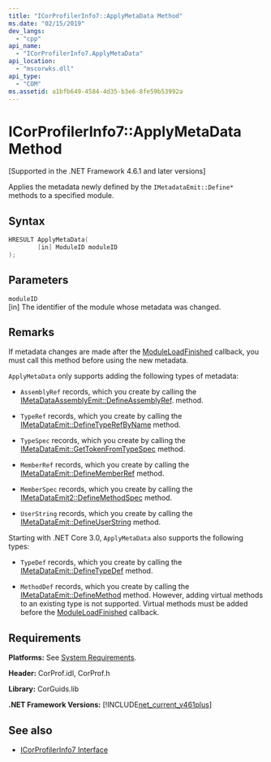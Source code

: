 ```yaml
---
title: "ICorProfilerInfo7::ApplyMetaData Method"
ms.date: "02/15/2019"
dev_langs: 
  - "cpp"
api_name: 
  - "ICorProfilerInfo7.ApplyMetaData"
api_location: 
  - "mscorwks.dll"
api_type: 
  - "COM"
ms.assetid: a1bfb649-4584-4d35-b3e6-8fe59b53992a
---
```

# ICorProfilerInfo7::ApplyMetaData Method
[Supported in the .NET Framework 4.6.1 and later versions]  
  
 Applies the metadata newly defined by the `IMetadataEmit::Define*` methods to a specified module.  
  
## Syntax  
  
```cpp
HRESULT ApplyMetaData(  
        [in] ModuleID moduleID  
);  
```  
  
## Parameters  
 `moduleID`  
 [in] The identifier of the module whose metadata was changed.  
  
## Remarks  
 If metadata changes are made after the [ModuleLoadFinished](icorprofilercallback-moduleloadfinished-method.md) callback, you must call this method before using the new metadata.  
  
 `ApplyMetaData` only supports adding the following types of metadata:  
  
- `AssemblyRef` records, which you create by calling the [IMetaDataAssemblyEmit::DefineAssemblyRef](../metadata/imetadataassemblyemit-defineassemblyref-method.md). method.  
  
- `TypeRef` records, which you create by calling the [IMetaDataEmit::DefineTypeRefByName](../metadata/imetadataemit-definetyperefbyname-method.md) method.  
  
- `TypeSpec` records, which you create by calling the [IMetaDataEmit::GetTokenFromTypeSpec](../metadata/imetadataemit-gettokenfromtypespec-method.md) method.  
  
- `MemberRef` records, which you create by calling the [IMetaDataEmit::DefineMemberRef](../metadata/imetadataemit-definememberref-method.md) method.  
  
- `MemberSpec` records, which you create by calling the [IMetaDataEmit2::DefineMethodSpec](../metadata/imetadataemit2-definemethodspec-method.md) method.  
  
- `UserString` records, which you create by calling the [IMetaDataEmit::DefineUserString](../metadata/imetadataemit-defineuserstring-method.md) method.  

Starting with .NET Core 3.0, `ApplyMetaData` also supports the following types:

- `TypeDef` records, which you create by calling the [IMetaDataEmit::DefineTypeDef](../metadata/imetadataemit-definetypedef-method.md) method.

- `MethodDef` records, which you create by calling the [IMetaDataEmit::DefineMethod](../metadata/imetadataemit-definemethod-method.md) method. However, adding virtual methods to an existing type is not supported. Virtual methods must be added before the [ModuleLoadFinished](icorprofilercallback-moduleloadfinished-method.md) callback.

## Requirements  
 **Platforms:** See [System Requirements](../../get-started/system-requirements.md).  
  
 **Header:** CorProf.idl, CorProf.h  
  
 **Library:** CorGuids.lib  
  
 **.NET Framework Versions:** [!INCLUDE[net_current_v461plus](../../../../includes/net-current-v461plus-md.md)]  
  
## See also

- [ICorProfilerInfo7 Interface](icorprofilerinfo7-interface.md)
